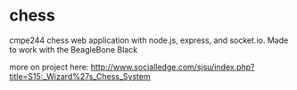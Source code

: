 # chess
cmpe244 chess web application with node.js, express, and socket.io.
Made to work with the BeagleBone Black


more on project here: http://www.socialledge.com/sjsu/index.php?title=S15:_Wizard%27s_Chess_System
